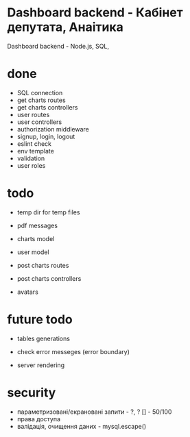 # Dashboard backend - Кабінет депутата, Анаітика

Dashboard backend - Node.js, SQL,

# done

- SQL connection
- get charts routes
- get charts controllers
- user routes
- user controllers
- authorization middleware
- signup, login, logout
- eslint check
- env template
- validation
- user roles

# todo

- temp dir for temp files
- pdf messages

- charts model
- user model

- post charts routes
- post charts controllers

- avatars

# future todo

- tables generations
- check error messeges (error boundary)

- server rendering

# security

- параметризовані/екрановані запити - ?, ? [] - 50/100
- права доступа
- валідація, очищення даних - mysql.escape()

